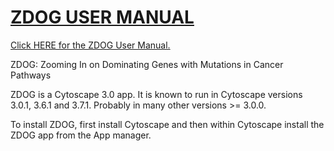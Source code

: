 # [ZDOG USER MANUAL](../master/ZDOG_User_Manual.pdf)

[Click HERE for the ZDOG User Manual.](../master/ZDOG_User_Manual.pdf)

ZDOG: Zooming In on Dominating Genes with Mutations in Cancer Pathways

ZDOG is a Cytoscape 3.0 app. It is known to run in Cytoscape versions 3.0.1, 3.6.1 and 3.7.1. Probably in many other versions >= 3.0.0.

To install ZDOG, first install Cytoscape and then within Cytoscape install the ZDOG app from the App manager.




